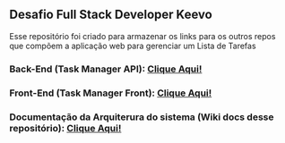 ## Desafio Full Stack Developer Keevo

  Esse repositório foi criado para armazenar os links para os outros repos que compõem a aplicação web para gerenciar um Lista de Tarefas

  ### Back-End (Task Manager API): [Clique Aqui!](https://github.com/julianoferrrone12/TaskManagerAPI)
  
  ### Front-End (Task Manager Front): [Clique Aqui!](https://github.com/julianoferrrone12/TaskManagerFront)

  ### Documentação da Arquiterura do sistema (Wiki docs desse repositório): [Clique Aqui!](https://github.com/julianoferrrone12/Wiki_Note_APP/wiki)

